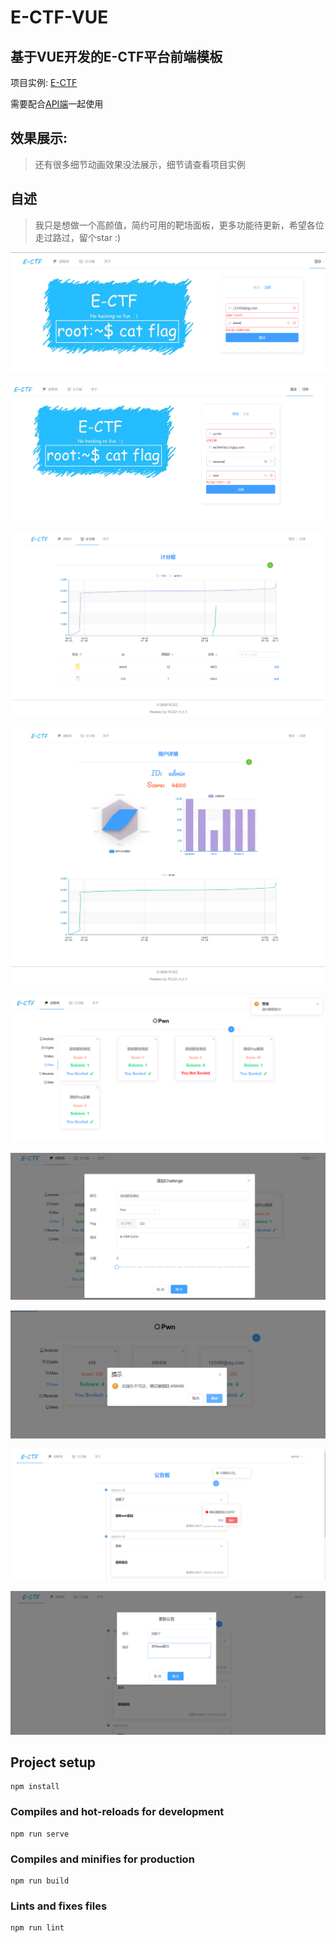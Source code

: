 # E-CTF-VUE

## 基于VUE开发的E-CTF平台前端模板
项目实例: [E-CTF](http://39.106.85.139/index)

需要配合[API端](https://github.com/RGDZ-GZU/E-CTF-API.git)一起使用

## 效果展示:
> 还有很多细节动画效果没法展示，细节请查看项目实例

## 自述
> 我只是想做一个高颜值，简约可用的靶场面板，更多功能待更新，希望各位走过路过，留个star :)

![login](./img/login.png)

![register](./img/register.png)

![scoreCard](./img/scoreCard.png)

![userInfo](./img/userInfo.png)

![challenges](./img/challenges.png)

![add_challenge](./img/add_challenge.png)

![del_challenge](./img/del_challenge.png)

![anncs](./img/anncs.png)

![add_annc](./img/add_annc.png)

## Project setup
```
npm install
```

### Compiles and hot-reloads for development
```
npm run serve
```

### Compiles and minifies for production
```
npm run build
```

### Lints and fixes files
```
npm run lint
```

